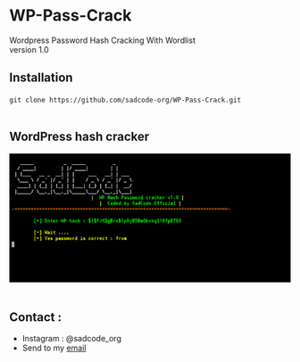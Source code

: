 # WP-Pass-Crack
Wordpress Password Hash Cracking With Wordlist
<br>
version 1.0
<br>
<h2>Installation</h2>
<code>git clone https://github.com/sadcode-org/WP-Pass-Crack.git</code><br><br>
<h2>WordPress hash cracker</h2>
<img src="./wp.png" style="max-width:100%;">
<br>
<br>
<h2>Contact : </h2>
<ul>
<li>Instagram : @sadcode_org</li>
<li>Send to my <a href="mailto:admin@sadcode.org">email</a></li>
</ul>
<br>
